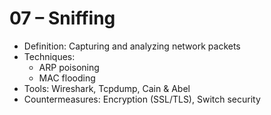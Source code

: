 # 07 – Sniffing

- Definition: Capturing and analyzing network packets  
- Techniques:  
  - ARP poisoning  
  - MAC flooding  
- Tools: Wireshark, Tcpdump, Cain & Abel  
- Countermeasures: Encryption (SSL/TLS), Switch security
